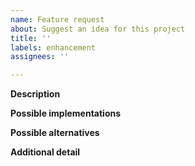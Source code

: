 ```yaml
---
name: Feature request
about: Suggest an idea for this project
title: ''
labels: enhancement
assignees: ''

---
```


<!--- Describe the feature that you want to be implemented -->
**Description**

<!--- Describe how you think this can be implemented -->
**Possible implementations**

<!--- Describe any alternative features that will solve your problem -->
**Possible alternatives**

<!--- Add any other detail about the feature request here -->
**Additional detail**
